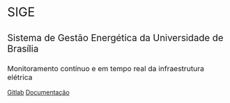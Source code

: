 <h1 style="font-weight: 400;"> SIGE </h1>

<h2 style="font-weight: normal;">
    Sistema de Gestão Energética da Universidade de Brasília
</h2>

<h3 style="font-weight: normal;">
    Monitoramento contínuo e em tempo real da infraestrutura elétrica
</h3>

[Gitlab](https://gitlab.com/groups/lappis-unb/projects/SMI)
[Documentação](#sige-sistema-de-gestão-energética)